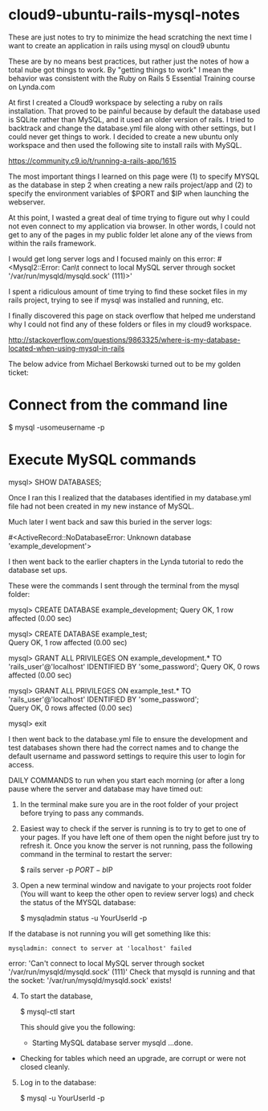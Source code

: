 # cloud9-ubuntu-rails-mysql-notes
These are just notes to try to minimize the head scratching the next time I want to create an application in rails using mysql on cloud9 ubuntu

These are by no means best practices, but rather just the notes of how a total nube got things to work.  By "getting things to work" I mean the behavior was consistent with the Ruby on Rails 5 Essential Training course on Lynda.com

At first I created a Cloud9 workspace by selecting a ruby on rails installation.  That proved to be painful because by default the database used is SQLite rather than MySQL, and it used an older version of rails.  I tried to backtrack and change the database.yml file along with other settings, but I could never get things to work.  I decided to create a new ubuntu only workspace and then used the following site to install rails with MySQL.

https://community.c9.io/t/running-a-rails-app/1615

The most important things I learned on this page were (1) to specify MYSQL as the database in step 2 when creating a new rails project/app and (2) to specify the environment variables of $PORT and $IP when launching the webserver.

At this point, I wasted a great deal of time trying to figure out why I could not even connect to my application via browser.  In other words, I could not get to any of the pages in my public folder let alone any of the views from within the rails framework.

I would get long server logs and I focused mainly on this error:
#<Mysql2::Error: Can\t connect to local MySQL server through socket '/var/run/mysqld/mysqld.sock' (111)>'

I spent a ridiculous amount of time trying to find these socket files in my rails project, trying to see if mysql was installed and running, etc.

I finally discovered this page on stack overflow that helped me understand why I could not find any of these folders or files in my cloud9 workspace.

http://stackoverflow.com/questions/9863325/where-is-my-database-located-when-using-mysql-in-rails

The below advice from Michael Berkowski turned out to be my golden ticket:

# Connect from the command line
$ mysql -usomeusername -p

# Execute  MySQL commands
mysql> SHOW DATABASES;

Once I ran this I realized that the databases identified in my database.yml file had not been created in my new instance of MySQL.

Much later I went back and saw this buried in the server logs:

#<ActiveRecord::NoDatabaseError: Unknown database 'example_development'>

I then went back to the earlier chapters in the Lynda tutorial to redo the database set ups.

These were the commands I sent through the terminal from the mysql folder:

mysql> CREATE DATABASE example_development;
Query OK, 1 row affected (0.00 sec)

mysql> CREATE DATABASE example_test;                                                                                                                             
Query OK, 1 row affected (0.00 sec)

mysql> GRANT ALL PRIVILEGES ON example_development.* TO 'rails_user'@'localhost' IDENTIFIED BY 'some_password';
Query OK, 0 rows affected (0.00 sec)

mysql> GRANT ALL PRIVILEGES ON example_test.* TO 'rails_user'@'localhost' IDENTIFIED BY 'some_password';                                                       
Query OK, 0 rows affected (0.00 sec)

mysql> exit

I then went back to the database.yml file to ensure the development and test databases shown there had the correct names and to change the default username and password settings to require this user to login for access.

DAILY COMMANDS to run when you start each morning (or after a long pause where the server and database may have timed out:

1. In the terminal make sure you are in the root folder of your project before trying to pass any commands.
2. Easiest way to check if the server is running is to try to get to one of your pages.  If you have left one of them open the night before just try to refresh it.  Once you know the server is not running, pass the following command in the terminal to restart the server:

    $ rails server -p $PORT -b$IP 
    
3. Open a new terminal window and navigate to your projects root folder (You will want to keep the other open to review server logs) and check the status of the MYSQL database:

    $ mysqladmin status -u YourUserId -p

If the database is not running you will get something like this:

    mysqladmin: connect to server at 'localhost' failed
error: 'Can't connect to local MySQL server through socket '/var/run/mysqld/mysqld.sock' (111)'
Check that mysqld is running and that the socket: '/var/run/mysqld/mysqld.sock' exists!

4. To start the database, 

    $ mysql-ctl start
    
    This should give you the following:
    
     * Starting MySQL database server mysqld
   ...done.
 * Checking for tables which need an upgrade, are corrupt or were 
not closed cleanly.

5. Log in to the database:

    $  mysql -u YourUserId -p


